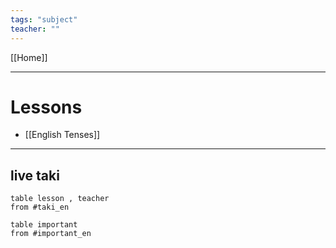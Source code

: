 ```yaml
---
tags: "subject"
teacher: ""
---
```

[[Home]]

---
# Lessons

-   [[English Tenses]]
---
## live taki
```dataview
table lesson , teacher
from #taki_en
```


```dataview
table important
from #important_en
```